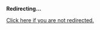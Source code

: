 <!DOCTYPE html>
<html>
<head>
<title>Redirecting...</title>
<link rel="canonical" href="http://blog.jle.im/entry/streaming-huffman-compression-in-haskell-part-1-trees.md"/>
<meta http-equiv="content-type" content="text/html; charset=utf-8" />
<meta http-equiv="refresh" content="0; url=#{destination_path}" />
</head>
<body>
  <p><strong>Redirecting...</strong></p>
  <p><a href='http://blog.jle.im/entry/streaming-huffman-compression-in-haskell-part-1-trees.md'>Click here if you are not redirected.</a></p>
  <script>
    document.location.href = "http://blog.jle.im/entry/streaming-huffman-compression-in-haskell-part-1-trees.md";
  </script>
</body>
</html>
